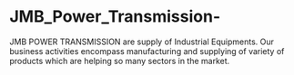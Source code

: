 # JMB_Power_Transmission-
JMB POWER TRANSMISSION are supply of Industrial Equipments. Our business activities encompass manufacturing and supplying of variety of products which are helping so many sectors in the market.
